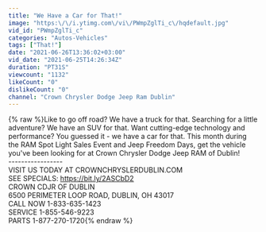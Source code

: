 ```yaml
---
title: "We Have a Car for That!"
image: "https:\/\/i.ytimg.com\/vi\/PWmpZglTi_c\/hqdefault.jpg"
vid_id: "PWmpZglTi_c"
categories: "Autos-Vehicles"
tags: ["That!"]
date: "2021-06-26T13:36:02+03:00"
vid_date: "2021-06-25T14:26:34Z"
duration: "PT31S"
viewcount: "1132"
likeCount: "0"
dislikeCount: "0"
channel: "Crown Chrysler Dodge Jeep Ram Dublin"
---
```

{% raw %}Like to go off road? We have a truck for that. Searching for a little adventure? We have an SUV for that. Want cutting-edge technology and performance? You guessed it - we have a car for that. This month during the RAM Spot Light Sales Event and Jeep Freedom Days, get the vehicle you've been looking for at Crown Chrysler Dodge Jeep RAM of Dublin!<br />-----------------<br />VISIT US TODAY AT CROWNCHRYSLERDUBLIN.COM<br />SEE SPECIALS: <a rel="nofollow" target="blank" href="https://bit.ly/2ASCbD2">https://bit.ly/2ASCbD2</a><br />CROWN CDJR OF DUBLIN<br />6500 PERIMETER LOOP ROAD, DUBLIN, OH 43017<br />CALL NOW 1-833-635-1423<br />SERVICE 1-855-546-9223<br />PARTS 1-877-270-1720{% endraw %}
